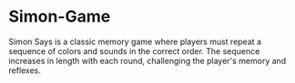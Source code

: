 # Simon-Game

Simon Says is a classic memory game where players must repeat a sequence of colors and sounds in the correct order. The sequence increases in length with each round, challenging the player's memory and reflexes.
